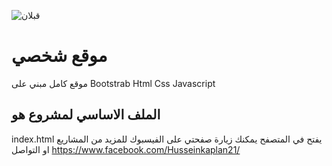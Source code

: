 ![قبلان](https://user-images.githubusercontent.com/30393730/120245155-fb1e6480-c274-11eb-82df-73c806f3be4f.png)
# موقع شخصي
موقع كامل مبني على
Bootstrab
Html
Css
Javascript

## الملف الاساسي لمشروع هو
index.html 
يفتح في المتصفح
يمكنك زيارة صفحتي على الفيسبوك للمزيد من المشاريع او التواصل
https://www.facebook.com/Husseinkaplan21/
